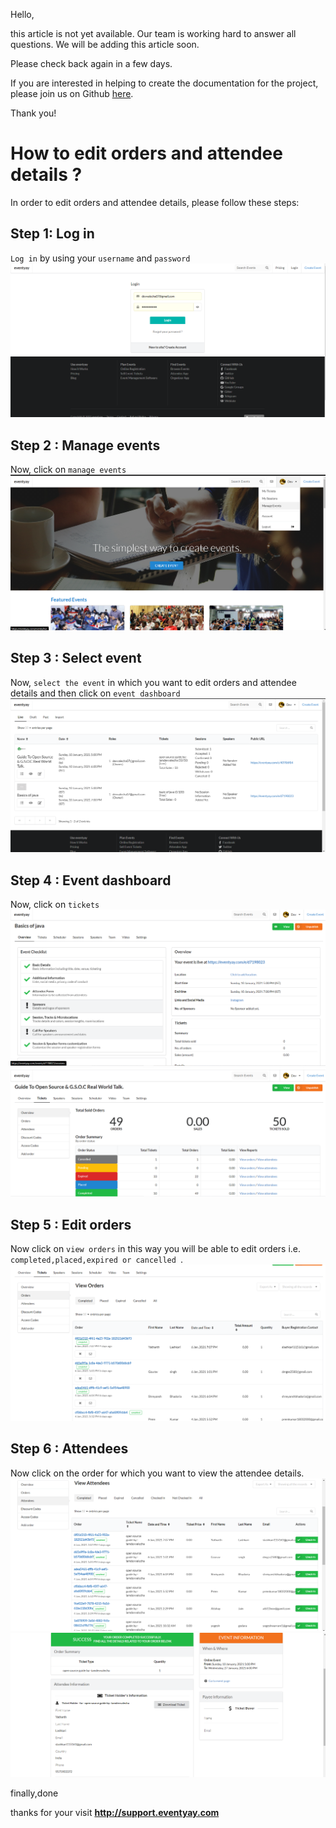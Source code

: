 Hello, 

this article is not yet available. Our team is working hard to answer all questions. We will be adding this article soon. 

Please check back again in a few days.

If you are interested in helping to create the documentation for the project, please join us on Github [here](https://github.com/fossasia/support.eventyay.com).

Thank you!
# How to edit orders and attendee details ?
In order to  edit orders and attendee details, please follow these steps:

## Step 1: Log in
`Log in` by using your `username` and `password`
![login page](/images/How-to-edit-orders-and-attendee-details-1.png)

## Step 2 : Manage events
Now, click on `manage events`
![manage events](/images/How-to-edit-orders-and-attendee-details-2.png)

## Step 3 : Select event
Now, `select the event` in which you want to edit orders and attendee details and then click on `event dashboard`
![select event](/images/How-to-edit-orders-and-attendee-details-3.png)

## Step 4 : Event dashboard
Now, click on `tickets`
![event dashboard](/images/How-to-edit-orders-and-attendee-details-4.png)
![tickets](/images/How-to-edit-orders-and-attendee-details-5.png)

## Step 5 : Edit orders 
Now click on `view orders` in this way you will be able to edit orders i.e. `completed,placed,expired or cancelled `.
![orders](/images/How-to-edit-orders-and-attendee-details-6.png)

## Step 6 : Attendees
Now click on the order for which you want to view the attendee details.
![attendee detail](/images/How-to-edit-orders-and-attendee-details-7.png)
![attendee detail](/images/How-to-edit-orders-and-attendee-details-8.png)

finally,done 

thanks for your visit **http://support.eventyay.com**

